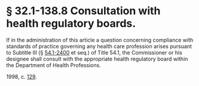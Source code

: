 # § 32.1-138.8 Consultation with health regulatory boards.

<p>If in the administration of this article a question concerning compliance with standards of practice governing any health care profession arises pursuant to Subtitle III (§ <a href='http://law.lis.virginia.gov/vacode/54.1-2400/'>54.1-2400</a> et seq.) of Title 54.1, the Commissioner or his designee shall consult with the appropriate health regulatory board within the Department of Health Professions.</p><p>1998, c. <a href='http://lis.virginia.gov/cgi-bin/legp604.exe?981+ful+CHAP0129'>129</a>.</p>